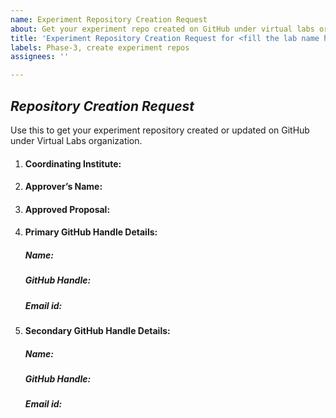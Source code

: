 ```yaml
---
name: Experiment Repository Creation Request
about: Get your experiment repo created on GitHub under virtual labs organization.
title: 'Experiment Repository Creation Request for <fill the lab name here>'
labels: Phase-3, create experiment repos
assignees: ''

---
```


## *Repository Creation Request*
Use this to get your experiment repository created or updated on GitHub under Virtual Labs organization.

1. #### Coordinating Institute:<!--Your institute name -->

2. #### Approver’s Name:<!--Name of the approver-->

3. #### Approved Proposal:<!--Please upload the PDF of the approved proposal-->

4. #### Primary GitHub Handle Details: <!--Please provide the Primary GitHub handle details to which write permissions need to be given and notifications need to be sent-->
   ##### Name:<!--Please provide the Name that the Primary GitHub Handle is associated with-->
   ##### GitHub Handle:<!--Please provide the email id that the Primary GitHub Handle is associated with-->
   ##### Email id:<!--Please provide the email id that the Primary GitHub Handle is associated with-->

5. #### Secondary GitHub Handle Details: <!--Please provide the additional GitHub handle(s) to which write permissions need to be given-->
   ##### Name:<!--Please provide the Name that the Secondary GitHub Handle is associated with-->
   ##### GitHub Handle:<!--Please provide the email id that the Secondary GitHub Handle is associated with-->
   ##### Email id:<!--Please provide the email id that the Secondary GitHub Handle is associated with-->

